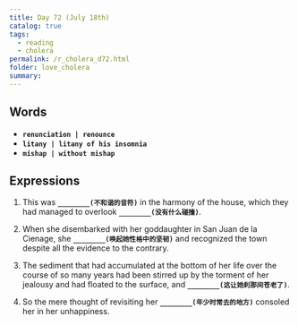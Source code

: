 ```yaml
---
title: Day 72 (July 18th)
catalog: true
tags: 
  - reading
  - cholera
permalink: /r_cholera_d72.html
folder: love_cholera
summary: 
---
```


## Words

-   <b data-toggle="tooltip" data-original-title="{{site.data.glossary.renunciation}}">`renunciation | renounce`</b>
-   <b data-toggle="tooltip" data-original-title="{{site.data.glossary.litany}}">`litany | litany of his insomnia`</b>
-   <b data-toggle="tooltip" data-original-title="{{site.data.glossary.mishap}}">`mishap | without mishap`</b>




## Expressions

1.  This was <b data-toggle="tooltip" data-original-title="{{site.data.answers.72_a}}">`________(不和谐的音符)`</b> in the harmony of the house, which they had managed to overlook <b data-toggle="tooltip" data-original-title="{{site.data.answers.72_a2}}">`________(没有什么碰撞)`</b>.

2.  When she disembarked with her goddaughter in San Juan de la Cienage, she <b data-toggle="tooltip" data-original-title="{{site.data.answers.72_b}}">`________(唤起她性格中的坚韧)`</b> and recognized the town despite all the evidence to the contrary.

3.  The sediment that had accumulated at the bottom of her life over the course of so many years had been stirred up by the torment of her jealousy and had floated to the surface, and <b data-toggle="tooltip" data-original-title="{{site.data.answers.72_c}}">`________(这让她刹那间苍老了)`</b>.

4.  So the mere thought of revisiting her <b data-toggle="tooltip" data-original-title="{{site.data.answers.72_d}}">`________(年少时常去的地方)`</b> consoled her in her unhappiness.
